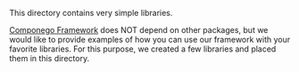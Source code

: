 This directory contains very simple libraries.

[Componego Framework](https://github.com/componego/componego) does NOT depend on other packages,
but we would like to provide examples of how you can use our framework with your favorite libraries.
For this purpose, we created a few libraries and placed them in this directory.
